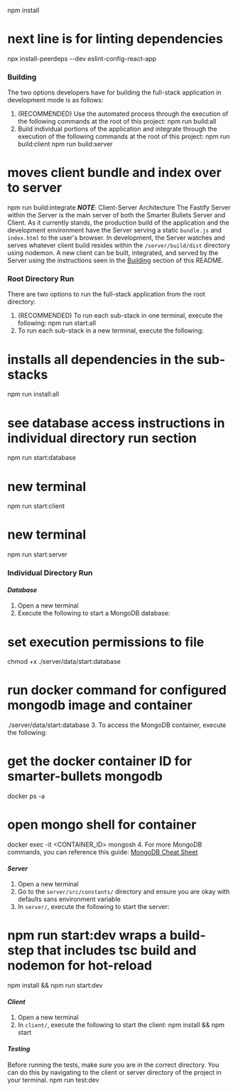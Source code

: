 npm install
# next line is for linting dependencies
npx install-peerdeps --dev eslint-config-react-app
### Building
The two options developers have for building the full-stack application in development mode is as follows:
1. (RECOMMENDED) Use the automated process through the execution of the following commands at the root of this project:
npm run build:all
2. Build individual portions of the application and integrate through the execution of the following commands at the root of this project:
npm run build:client
npm run build:server
# moves client bundle and index over to server
npm run build:integrate
**_NOTE_**: Client-Server Architecture
The Fastify Server within the Server is the main server of both the Smarter Bullets Server and Client. As it currently stands, the production build of the application and the development environment have the Server serving a static `bundle.js` and `index.html` to the user's browser.
In development, the Server watches and serves whatever client build resides within the `/server/build/dist` directory using nodemon. A new client can be built, integrated, and served by the Server using the instructions seen in the [Building](#building) section of this README.
### Root Directory Run
There are two options to run the full-stack application from the root directory:
1. (RECOMMENDED) To run each sub-stack in one terminal, execute the following:
npm run start:all
2. To run each sub-stack in a new terminal, execute the following:
# installs all dependencies in the sub-stacks
npm run install:all
# see database access instructions in individual directory run section
npm run start:database
# new terminal
npm run start:client
# new terminal
npm run start:server
### Individual Directory Run
#### _Database_
1. Open a new terminal
2. Execute the following to start a MongoDB database:
# set execution permissions to file
chmod +x ./server/data/start:database
# run docker command for configured mongodb image and container
./server/data/start:database
3. To access the MongoDB container, execute the following:
# get the docker container ID for smarter-bullets mongodb
docker ps -a
# open mongo shell for container
docker exec -it <CONTAINER_ID> mongosh
4. For more MongoDB commands, you can reference this guide: [MongoDB Cheat Sheet](https://www.mongodbtutorial.com/mongodb-cheat-sheet/)
#### _Server_
1. Open a new terminal
2. Go to the `server/src/constants/` directory and ensure you are okay with defaults sans environment variable
3. In `server/`, execute the following to start the server:
# npm run start:dev wraps a build-step that includes tsc build and nodemon for hot-reload
npm install && npm run start:dev
#### _Client_
1. Open a new terminal
2. In `client/`, execute the following to start the client:
npm install && npm start
#### _Testing_
Before running the tests, make sure you are in the correct directory. You can do this by navigating to the client or server directory of the project in your terminal.
npm run test:dev
